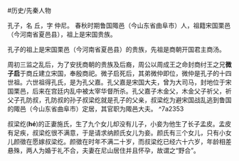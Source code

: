 #历史/先秦人物

孔子，名 丘，字 仲尼。 春秋时期鲁国陬邑（今山东省曲阜市）人，祖籍宋国栗邑（今河南省夏邑县），祖上是宋国贵族。

孔子的祖上是宋国栗邑（今河南省夏邑县）的贵族，先祖是商朝开国君主商汤。

周初三监之乱后，为了安抚商朝的贵族及后裔，周公以周成王之命封商纣王之兄**微子启**于商丘建立宋国，奉殷商祀。微子启死后，其弟微仲即位，微仲是孔子的十四世祖。六世祖得孔氏，是为孔父嘉。孔父嘉是宋国大夫，曾为大司马，封地位于宋国栗邑，后来在宫廷内乱中被太宰华督所杀。孔父嘉子木金父，木金父子祈父，祈父子孔防叔，孔防叔的孙子叔梁纥就是孔子的父亲，叔梁纥为避宋国战乱逃到鲁国的陬邑（今山东省曲阜市）定居，其官职为陬邑大夫。 ^7a2353

叔梁纥(**hé**)的正妻施氏，生了九个女儿却没有儿子，小妾为他生了长子孟皮。孟皮有足疾，叔梁纥很不满意，于是请求纳颜氏女儿为妾。颜氏有三个女儿，只有小女儿颜徵在愿嫁叔梁纥。颜徵在时年不满二十岁，而叔梁纥已经六十六岁，年龄相差悬殊，两人为婚于礼不合，夫妻在尼山居住并且怀孕，故谓之“野合”。